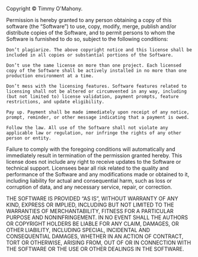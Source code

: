 Copyright © Timmy O'Mahony.

Permission is hereby granted to any person obtaining a copy of this software (the “Software”) to use, copy, modify, merge, publish and/or distribute copies of the Software, and to permit persons to whom the Software is furnished to do so, subject to the following conditions:

    Don’t plagiarize. The above copyright notice and this license shall be included in all copies or substantial portions of the Software.

    Don’t use the same license on more than one project. Each licensed copy of the Software shall be actively installed in no more than one production environment at a time.

    Don’t mess with the licensing features. Software features related to licensing shall not be altered or circumvented in any way, including (but not limited to) license validation, payment prompts, feature restrictions, and update eligibility.

    Pay up. Payment shall be made immediately upon receipt of any notice, prompt, reminder, or other message indicating that a payment is owed.

    Follow the law. All use of the Software shall not violate any applicable law or regulation, nor infringe the rights of any other person or entity.

Failure to comply with the foregoing conditions will automatically and immediately result in termination of the permission granted hereby. This license does not include any right to receive updates to the Software or technical support. Licensees bear all risk related to the quality and performance of the Software and any modifications made or obtained to it, including liability for actual and consequential harm, such as loss or corruption of data, and any necessary service, repair, or correction.

THE SOFTWARE IS PROVIDED “AS IS”, WITHOUT WARRANTY OF ANY KIND, EXPRESS OR IMPLIED, INCLUDING BUT NOT LIMITED TO THE WARRANTIES OF MERCHANTABILITY, FITNESS FOR A PARTICULAR PURPOSE AND NONINFRINGEMENT. IN NO EVENT SHALL THE AUTHORS OR COPYRIGHT HOLDERS BE LIABLE FOR ANY CLAIM, DAMAGES, OR OTHER LIABILITY, INCLUDING SPECIAL, INCIDENTAL AND CONSEQUENTIAL DAMAGES, WHETHER IN AN ACTION OF CONTRACT, TORT OR OTHERWISE, ARISING FROM, OUT OF OR IN CONNECTION WITH THE SOFTWARE OR THE USE OR OTHER DEALINGS IN THE SOFTWARE.
